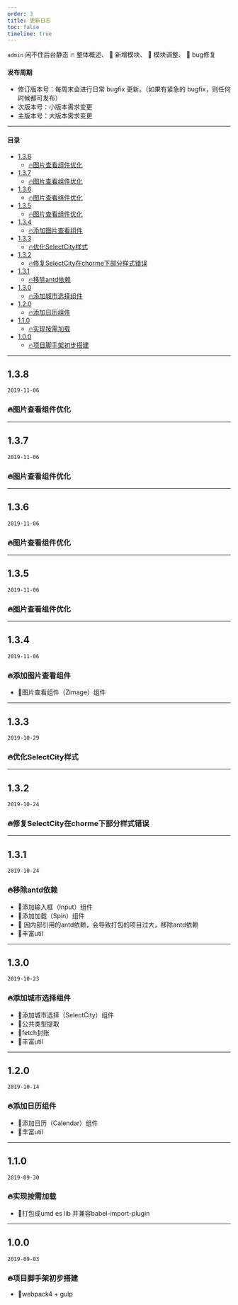 ```yaml
---
order: 3
title: 更新日志
toc: false
timeline: true
---
```


`admin` 闲不住后台静态 🔥 整体概述、 🌟 新增模块、 💄 模块调整、 🐞 bug修复

#### 发布周期

* 修订版本号：每周末会进行日常 bugfix 更新。（如果有紧急的 bugfix，则任何时候都可发布）
* 次版本号：小版本需求变更
* 主版本号：大版本需求变更

---

#### 目录
- [1.3.8](#138)
  - [🔥图片查看组件优化](#%f0%9f%94%a5%e5%9b%be%e7%89%87%e6%9f%a5%e7%9c%8b%e7%bb%84%e4%bb%b6%e4%bc%98%e5%8c%96)
- [1.3.7](#137)
  - [🔥图片查看组件优化](#%f0%9f%94%a5%e5%9b%be%e7%89%87%e6%9f%a5%e7%9c%8b%e7%bb%84%e4%bb%b6%e4%bc%98%e5%8c%96-1)
- [1.3.6](#136)
  - [🔥图片查看组件优化](#%f0%9f%94%a5%e5%9b%be%e7%89%87%e6%9f%a5%e7%9c%8b%e7%bb%84%e4%bb%b6%e4%bc%98%e5%8c%96-2)
- [1.3.5](#135)
  - [🔥图片查看组件优化](#%f0%9f%94%a5%e5%9b%be%e7%89%87%e6%9f%a5%e7%9c%8b%e7%bb%84%e4%bb%b6%e4%bc%98%e5%8c%96-3)
- [1.3.4](#134)
  - [🔥添加图片查看组件](#%f0%9f%94%a5%e6%b7%bb%e5%8a%a0%e5%9b%be%e7%89%87%e6%9f%a5%e7%9c%8b%e7%bb%84%e4%bb%b6)
- [1.3.3](#133)
  - [🔥优化SelectCity样式](#%f0%9f%94%a5%e4%bc%98%e5%8c%96selectcity%e6%a0%b7%e5%bc%8f)
- [1.3.2](#132)
  - [🔥修复SelectCity在chorme下部分样式错误](#%f0%9f%94%a5%e4%bf%ae%e5%a4%8dselectcity%e5%9c%a8chorme%e4%b8%8b%e9%83%a8%e5%88%86%e6%a0%b7%e5%bc%8f%e9%94%99%e8%af%af)
- [1.3.1](#131)
  - [🔥移除antd依赖](#%f0%9f%94%a5%e7%a7%bb%e9%99%a4antd%e4%be%9d%e8%b5%96)
- [1.3.0](#130)
  - [🔥添加城市选择组件](#%f0%9f%94%a5%e6%b7%bb%e5%8a%a0%e5%9f%8e%e5%b8%82%e9%80%89%e6%8b%a9%e7%bb%84%e4%bb%b6)
- [1.2.0](#120)
  - [🔥添加日历组件](#%f0%9f%94%a5%e6%b7%bb%e5%8a%a0%e6%97%a5%e5%8e%86%e7%bb%84%e4%bb%b6)
- [1.1.0](#110)
  - [🔥实现按需加载](#%f0%9f%94%a5%e5%ae%9e%e7%8e%b0%e6%8c%89%e9%9c%80%e5%8a%a0%e8%bd%bd)
- [1.0.0](#100)
  - [🔥项目脚手架初步搭建](#%f0%9f%94%a5%e9%a1%b9%e7%9b%ae%e8%84%9a%e6%89%8b%e6%9e%b6%e5%88%9d%e6%ad%a5%e6%90%ad%e5%bb%ba)

---

## 1.3.8

`2019-11-06`

### 🔥图片查看组件优化

---

## 1.3.7

`2019-11-06`

### 🔥图片查看组件优化

---

## 1.3.6

`2019-11-06`

### 🔥图片查看组件优化

---

## 1.3.5

`2019-11-06`

### 🔥图片查看组件优化

---

## 1.3.4

`2019-11-06`

### 🔥添加图片查看组件

- 🌟图片查看组件（Zimage）组件

---

## 1.3.3

`2019-10-29`

### 🔥优化SelectCity样式

---

## 1.3.2

`2019-10-24`

### 🔥修复SelectCity在chorme下部分样式错误

---

## 1.3.1

`2019-10-24`

### 🔥移除antd依赖

- 🌟添加输入框（Input）组件
- 🌟添加加载（Spin）组件
- 💄 因内部引用的antd依赖，会导致打包的项目过大，移除antd依赖
- 🌟丰富util

---

## 1.3.0

`2019-10-23`

### 🔥添加城市选择组件

- 🌟添加城市选择（SelectCity）组件
- 🌟公共类型提取
- 🌟fetch封账
- 🌟丰富util

---

## 1.2.0

`2019-10-14`

### 🔥添加日历组件

- 🌟添加日历（Calendar）组件
- 🌟丰富util

---

## 1.1.0

`2019-09-30`

### 🔥实现按需加载

- 🌟打包成umd es lib 并兼容babel-import-plugin

---

## 1.0.0

`2019-09-03`

### 🔥项目脚手架初步搭建

- 🌟webpack4 + gulp
